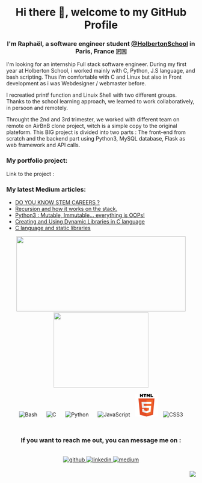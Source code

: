 # **<div align="center">Hi there 👋, welcome to my GitHub Profile</div>**  

### <div align="center">I'm Raphaël, a software engineer student [@HolbertonSchool](https://github.com/holbertonschool) in Paris, France 🇫🇷</div>
I'm looking for an internship Full stack software engineer.
During my first year at Holberton School, i worked mainly with C, Python, J.S language, and bash scripting.
Thus i'm comfortable with C and Linux but also in Front development as i was Webdesigner / webmaster before.

I recreatied printf function and Linuix Shell with two different groups.
Thanks to the school learning approach, we learned to work collaboratively, in persoon and remotely.

Throught the 2nd and 3rd trimester, we worked with different team on remote on AirBnB clone project, witch is a simple copy to the original plateform.
This BIG project is divided into two parts : The front-end from scratch and the backend part using Python3, MySQL database, Flask as web framework and API calls.

### My portfolio project:
Link to the project : 

### My latest Medium articles:
<!-- MEDIUM-STORY-LIST:START -->
- [DO YOU KNOW STEM CAREERS ?](https://medium.com/@4318_26766/do-you-know-stem-careers-e8b59576f06e?source=rss-e800c6e8df5e------2)
- [Recursion and how it works on the stack.](https://medium.com/@4318_26766/recursion-and-how-it-works-on-the-stack-bdcdce726331?source=rss-e800c6e8df5e------2)
- [Python3 : Mutable, Immutable… everything is OOPs!](https://medium.com/@4318_26766/python3-mutable-immutable-everything-is-oops-fe4e833adbb8?source=rss-e800c6e8df5e------2)
- [Creating and Using Dynamic Libraries in C language](https://medium.com/@4318_26766/creating-and-using-dynamic-libraries-in-c-language-912b078b7c52?source=rss-e800c6e8df5e------2)
- [C language and static libraries](https://medium.com/@4318_26766/c-language-and-static-libraries-4aa28f7ec3da?source=rss-e800c6e8df5e------2)
<!-- MEDIUM-STORY-LIST:END -->


<p align="center">
  <img width="450" height="200" src="https://github-readme-stats.vercel.app/api?username=rafyc&show_icons=true&bg_color=0C1117&title_color=58A6FF&text_color=C9D1D9&icon_color=58A6FF&include_all_commits=true&count_private=true&hide=prs,issues">
  <img width="252" height="200"
  src="https://github-readme-stats.vercel.app/api/top-langs/?username=rafyc&show_icons=true&bg_color=0C1117&title_color=58A6FF&text_color=C9D1D9&icon_color=58A6FF&layout=compact&langs_count=8">
</p>
<div align="center">  
  <img style="margin: 10px" src="https://icon-library.com/images/bash-icon/bash-icon-24.jpg" alt="Bash" height="50" />
  <img style="margin: 10px" src="https://profilinator.rishav.dev/skills-assets/c-original.svg" alt="C" height="50" />  
  <img style="margin: 10px" src="https://upload.wikimedia.org/wikipedia/commons/c/c3/Python-logo-notext.svg" alt="Python" height="50" />  
  <img style="margin: 10px" src="https://profilinator.rishav.dev/skills-assets/javascript-original.svg" alt="JavaScript" height="50" />  
 <code><img height="60" src="https://raw.githubusercontent.com/github/explore/80688e429a7d4ef2fca1e82350fe8e3517d3494d/topics/html/html.png"></code> 
  <img style="margin: 10px" src="https://www.logolynx.com/images/logolynx/0d/0d35ef6c8d4fdaf0590228404dc6448b.png" alt="CSS3" height="50" />  

</div>
</br>
<div align="center">  
  
### If you want to reach me out, you can message me on :
</br>
</div>

<div align="center">
  <a href="https://github.com/rafyc" target="_blank">
    <img src=https://img.shields.io/badge/github-%2324292e.svg?&style=for-the-badge&logo=github&logoColor=white alt=github style="margin-bottom: 5px;" />
  </a>
  <a href="linkedin.com/in/raphael-chemouni-14120a4b" target="_blank">
    <img src=https://img.shields.io/badge/linkedin-%231E77B5.svg?&style=for-the-badge&logo=linkedin&logoColor=white alt=linkedin style="margin-bottom: 5px;" />
  </a>
  <a href="https://medium.com/@4318_26766/" target="_blank">
    <img src=https://img.shields.io/badge/medium-%23292929.svg?&style=for-the-badge&logo=medium&logoColor=white alt=medium style="margin-bottom: 5px;" />
  </a>  
</div>

<br />


<div align="right">
  <img src="https://komarev.com/ghpvc/?username=rafyc&&style=flat-square" align="right" />
</div>
